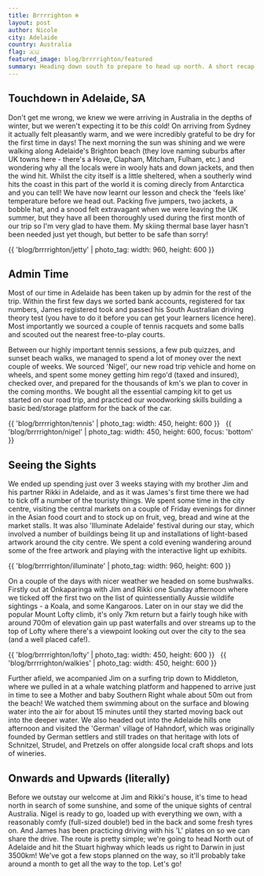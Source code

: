 ```yaml
---
title: Brrrrighton ❄️
layout: post
author: Nicole
city: Adelaide
country: Australia
flag: 🇦🇺
featured_image: blog/brrrrighton/featured
summary: Heading down south to prepare to head up north. A short recap of our 3 weeks in and around Adelaide.
---
```


## Touchdown in Adelaide, SA

Don't get me wrong, we knew we were arriving in Australia in the depths of winter, but we weren't expecting it to be *this* cold! On arriving from Sydney it actually felt pleasantly warm, and we were incredibly grateful to be dry for the first time in days! The next morning the sun was shining and we were walking along Adelaide's Brighton beach (they love naming suburbs after UK towns here - there's a Hove, Clapham, Mitcham, Fulham, etc.) and wondering why all the locals were in wooly hats and down jackets, and then the wind hit. Whilst the city itself is a little sheltered, when a southerly wind hits the coast in this part of the world it is coming direcly from Antarctica and you can tell! We have now learnt our lesson and check the 'feels like' temperature before we head out. Packing five jumpers, two jackets, a bobble hat, and a snood felt extravagant when we were leaving the UK summer, but they have all been thoroughly used during the first month of our trip so I'm very glad to have them. My skiing thermal base layer hasn't been needed just yet though, but better to be safe than sorry!

{{ 'blog/brrrrighton/jetty' | photo_tag: width: 960, height: 600 }}

## Admin Time

Most of our time in Adelaide has been taken up by admin for the rest of the trip. Within the first few days we sorted bank accounts, registered for tax numbers, James registered took and passed his South Australian driving theory test (you have to do it before you can get your learners licence here). Most importantly we sourced a couple of tennis racquets and some balls and scouted out the nearest free-to-play courts.

Between our highly important tennis sessions, a few pub quizzes, and sunset beach walks, we managed to spend a lot of money over the next couple of weeks. We sourced 'Nigel', our new road trip vehicle and home on wheels, and spent some money getting him rego'd (taxed and insured), checked over, and prepared for the thousands of km's we plan to cover in the coming months. We bought all the essential camping kit to get us started on our road trip, and practiced our woodworking skills building a basic bed/storage platform for the back of the car.

{{ 'blog/brrrrighton/tennis' | photo_tag: width: 450, height: 600 }}
&nbsp;
{{ 'blog/brrrrighton/nigel' | photo_tag: width: 450, height: 600, focus: 'bottom' }}

## Seeing the Sights

We ended up spending just over 3 weeks staying with my brother Jim and his partner Rikki in Adelaide, and as it was James's first time there we had to tick off a number of the touristy things. We spent some time in the city centre, visiting the central markets on a couple of Friday evenings for dinner in the Asian food court and to stock up on fruit, veg, bread and wine at the market stalls. It was also 'Illuminate Adelaide' festival during our stay, which involved a number of buildings being lit up and installations of light-based artwork around the city centre. We spent a cold evening wandering around some of the free artwork and playing with the interactive light up exhibits.

{{ 'blog/brrrrighton/illuminate' | photo_tag: width: 960, height: 600 }}

On a couple of the days with nicer weather we headed on some bushwalks. Firstly out at Onkaparinga with Jim and Rikki one Sunday afternoon where we ticked off the first two on the list of quintessentially Aussie wildlife sightings - a Koala, and some Kangaroos. Later on in our stay we did the popular Mount Lofty climb, it's only 7km return but a fairly tough hike with around 700m of elevation gain up past waterfalls and over streams up to the top of Lofty where there's a viewpoint looking out over the city to the sea (and a well placed cafe!).

{{ 'blog/brrrrighton/lofty' | photo_tag: width: 450, height: 600 }}
&nbsp;
{{ 'blog/brrrrighton/walkies' | photo_tag: width: 450, height: 600 }}

Further afield, we acompanied Jim on a surfing trip down to Middleton, where we pulled in at a whale watching platform and happened to arrive just in time to see a Mother and baby Southern Right whale about 50m out from the beach! We watched them swimming about on the surface and blowing water into the air for about 15 minutes until they started moving back out into the deeper water. We also headed out into the Adelaide hills one afternoon and visited the 'German' village of Hahndorf, which was originally founded by German settlers and still trades on that heritage with lots of Schnitzel, Strudel, and Pretzels on offer alongside local craft shops and lots of wineries.

## Onwards and Upwards (literally)

Before we outstay our welcome at Jim and Rikki's house, it's time to head north in search of some sunshine, and some of the unique sights of central Australia. Nigel is ready to go, loaded up with everything we own, with a reasonably comfy (full-sized double!) bed in the back and some fresh tyres on. And James has been practicing driving with his 'L' plates on so we can share the drive. The route is pretty simple; we're going to head North out of Adelaide and hit the Stuart highway which leads us right to Darwin in just 3500km! We've got a few stops planned on the way, so it'll probably take around a month to get all the way to the top. Let's go!
